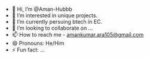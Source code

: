 - 👋 Hi, I’m @Aman-Hubbb
- 👀 I’m interested in unique projects.
- 🌱 I’m currently persuing btech in EC.
- 💞️ I’m looking to collaborate on ...
- 📫 How to reach me - amankumar.ara105@gmail.com
- 😄 Pronouns: He/Him
- ⚡ Fun fact: ...

<!---
Aman-Hubbb/Aman-Hubbb is a ✨ special ✨ repository because its `README.md` (this file) appears on your GitHub profile.
You can click the Preview link to take a look at your changes.
--->
